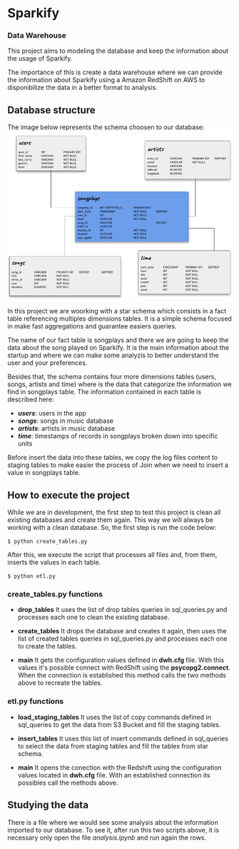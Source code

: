 # Sparkify
### Data Warehouse

This project aims to modeling the database and keep the information about the usage of Sparkify. 

The importance of this is create a data warehouse where we can provide the information about Sparkify using a Amazon RedShift on AWS to disponibilize the data in a better format to analysis.

## Database structure
The image below represents the schema choosen to our database:
![Star Schema](images/StarSchema.png)

In this project we are woorking with a star schema which consists in a fact table referencing multiples dimensions tables. It is a simple schema focused in make fast aggregations and guarantee easiers queries.

The name of our fact table is songplays and there we are going to keep the data about the song played on Sparkify. It is the main information about the startup and where we can make some analyzis to better understand the user and your preferences.

Besides that, the schema contains four more dimensions tables (users, songs, artists and time) where is the data that categorize the information we find in songplays table.
The information contained in each table is described here:

+ ***users***: users in the app
+ ***songs***: songs in music database
+ ***artists***: artists in music database
+ ***time***: timestamps of records in songplays broken down into specific units

Before insert the data into these tables, we copy the log files content to staging tables to make easier the process of Join when we need to insert a value in songplays table.

## How to execute the project
While we are in development, the first step to test this project is clean all existing databases and create them again. This way we will always be working with a clean database. So, the first step is run the code below:

``` 
$ python create_tables.py
```

After this, we execute the script that processes all files and, from them, inserts the values in each table.

```
$ python etl.py
```

### create_tables.py functions
+ **drop_tables**
It uses the list of drop tables queries in sql_queries.py and processes each one to clean the existing database.

+ **create_tables**
It drops the database and creates it again, then uses the list of created tables queries in sql_queries.py and processes each one to create the tables.

+ **main**
It gets the configuration values defined in **dwh.cfg** file. With this values it's possible connect with RedShift using the **psycopg2.connect**. When the connection is established this method calls the two methods above to recreate the tables.

### etl.py functions
+ **load_staging_tables**
It uses the list of copy commands defined in sql_queries to get the data from S3 Bucket and fill the staging tables.

+ **insert_tables**
It uses this list of insert commands defined in sql_queries to select the data from staging tables and fill the tables from star schema.

+ **main**
It opens the conection with the Redshift using the configuration values located in **dwh.cfg** file. With an established connection its possibles call the methods above.

## Studying the data 
There is a file where we would see some analysis about the information imported to our database. To see it, after run this two scripts above, it is necessary only open the file *analysis.ipynb* and run again the rows.